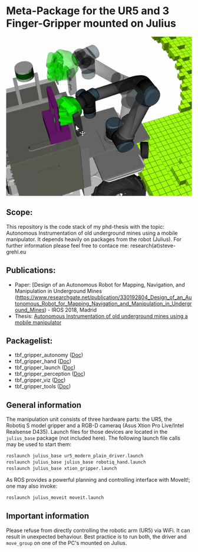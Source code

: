 # Meta-Package for the UR5 and 3 Finger-Gripper mounted on Julius

![Teaserimage](./teaser.png)

## Scope:

This repository is the code stack of my phd-thesis with the topic: Autonomous Instrumentation of old underground mines using a mobile manipulator. It depends heavily on packages from the robot (Julius). For further information please feel free to contace me: research(at)steve-grehl.eu

## Publications:

- Paper: [Design of an Autonomous Robot for Mapping, Navigation, and Manipulation in Underground Mines (https://www.researchgate.net/publication/330192804_Design_of_an_Autonomous_Robot_for_Mapping_Navigation_and_Manipulation_in_Underground_Mines) - IROS 2018, Madrid
- Thesis: [Autonomous Instrumentation of old underground mines using a mobile manipulator](thesis.steve-grehl.de)

## Packagelist:

* tbf_gripper_autonomy ([Doc](./tbf_gripper_autonomy/README.md))
* tbf_gripper_hand ([Doc](./tbf_gripper_hand/README.md))
* tbf_gripper_launch ([Doc](./tbf_gripper_launch/README.md))
* tbf_gripper_perception ([Doc](./tbf_gripper_perception/README.md))
* tbf_gripper_viz ([Doc](tbf_gripper_viz/README.md))
* tbf_gripper_tools ([Doc](./tbf_gripper_tools/README.md))

## General information

The manipulation unit consists of three hardware parts: the UR5, the Robotiq S model gripper and a RGB-D cameraq (Asus Xtion Pro Live/Intel Realsense D435).
Launch files for those devices are located in the `julius_base` package (not included here).
The following launch file calls may be used to start them:

```bash
roslaunch julius_base ur5_modern_plain_driver.launch
roslaunch julius_base julius_base robotiq_hand.launch
roslaunch julius_base xtion_gripper.launch
```

As ROS provides a powerful planning and controlling interface with MoveIt!; one may also invoke:

```bash
roslaunch julius_moveit moveit.launch
```

## Important information

Please refuse from directly controlling the robotic arm (UR5) via WiFi.
It can result in unexpected behaviour.
Best practice is to run both, the driver and `move_group` on one of the PC's mounted on Julius.
